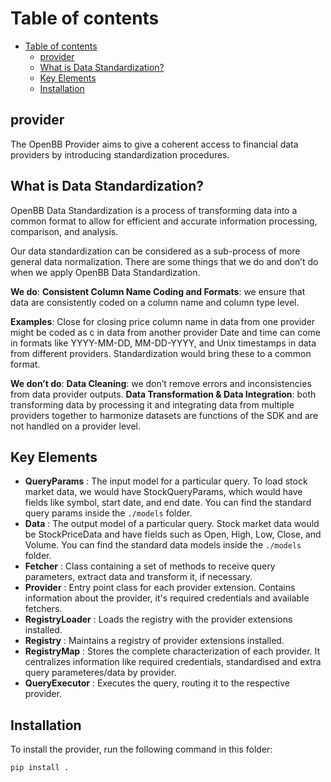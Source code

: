 # Table of contents

- [Table of contents](#table-of-contents)
  - [provider](#provider)
  - [What is Data Standardization?](#what-is-data-standardization)
  - [Key Elements](#key-elements)
  - [Installation](#installation)

## provider

The OpenBB Provider aims to give a coherent access to financial data providers by introducing standardization procedures.

## What is Data Standardization?

OpenBB Data Standardization is a process of transforming data into a common format to allow for efficient and accurate information processing, comparison, and analysis.

Our data standardization can be considered as a sub-process of more general data normalization. There are some things that we do and don’t do when we apply OpenBB Data Standardization.

**We do**:
**Consistent Column Name Coding and Formats**: we ensure that data are consistently coded on a column name and column type level.

**Examples**:
Close for closing price column name in data from one provider might be coded as c in data from another provider Date and time can come in formats like YYYY-MM-DD, MM-DD-YYYY, and Unix timestamps in data from different providers. Standardization would bring these to a common format.

**We don’t do**:
**Data Cleaning**: we don’t remove errors and inconsistencies from data provider outputs.
**Data Transformation & Data Integration**: both transforming data by processing it and integrating data from multiple providers together to harmonize datasets are functions of the SDK and are not handled on a provider level.

## Key Elements

- **QueryParams** : The input model for a particular query. To load stock market data, we would have StockQueryParams, which would have fields like symbol, start date, and end date. You can find the standard query params inside the `./models` folder.
- **Data** : The output model of a particular query. Stock market data would be StockPriceData and have fields such as Open, High, Low, Close, and Volume. You can find the standard data models inside the `./models` folder.
- **Fetcher** : Class containing a set of methods to receive query parameters, extract data and transform it, if necessary.
- **Provider** : Entry point class for each provider extension. Contains information about the provider, it's required credentials and available fetchers.
- **RegistryLoader** : Loads the registry with the provider extensions installed.
- **Registry** : Maintains a registry of provider extensions installed.
- **RegistryMap** : Stores the complete characterization of each provider. It centralizes information like required credentials, standardised and extra query parameteres/data by provider.
- **QueryExecutor** : Executes the query, routing it to the respective provider.

## Installation

To install the provider, run the following command in this folder:

```bash
pip install .
```
